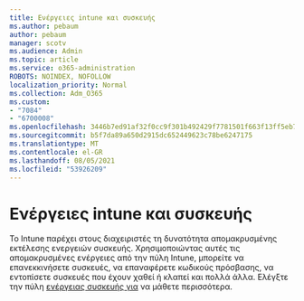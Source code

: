 ```yaml
---
title: Ενέργειες intune και συσκευής
ms.author: pebaum
author: pebaum
manager: scotv
ms.audience: Admin
ms.topic: article
ms.service: o365-administration
ROBOTS: NOINDEX, NOFOLLOW
localization_priority: Normal
ms.collection: Adm_O365
ms.custom:
- "7084"
- "6700008"
ms.openlocfilehash: 3446b7ed91af32f0cc9f301b492429f7781501f663f13ff5eb71374d23a65f83
ms.sourcegitcommit: b5f7da89a650d2915dc652449623c78be6247175
ms.translationtype: MT
ms.contentlocale: el-GR
ms.lasthandoff: 08/05/2021
ms.locfileid: "53926209"
---
```

# <a name="intune-and-device-actions"></a>Ενέργειες intune και συσκευής

Το Intune παρέχει στους διαχειριστές τη δυνατότητα απομακρυσμένης εκτέλεσης ενεργειών συσκευής. Χρησιμοποιώντας αυτές τις απομακρυσμένες ενέργειες από την πύλη Intune, μπορείτε να επανεκκινήσετε συσκευές, να επαναφέρετε κωδικούς πρόσβασης, να εντοπίσετε συσκευές που έχουν χαθεί ή κλαπεί και πολλά άλλα. Ελέγξτε την πύλη [ενέργειας συσκευής για](https://docs.microsoft.com/mem/intune/remote-actions/) να μάθετε περισσότερα.
